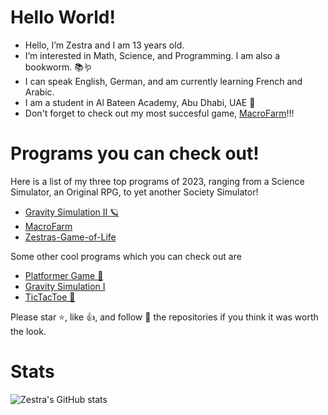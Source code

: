 # Hello World!
 - Hello, I’m Zestra and I am 13 years old.
 - I’m interested in Math, Science, and Programming. I am also a bookworm. 📚🪱
 - I can speak English, German, and am currently learning French and Arabic.
 - I am a student in Al Bateen Academy, Abu Dhabi, UAE 🏫
 - Don't forget to check out my most succesful game, [MacroFarm](https://github.com/zestra/MacroFarm)!!!
 
# Programs you can check out!

Here is a list of my three top programs of 2023, ranging from a Science Simulator, an Original RPG, to yet another Society Simulator!

- [Gravity Simulation II 🪐](https://github.com/zestra/Gravity-Simulation-2)
- [MacroFarm ](https://github.com/zestra/MacroFarm)
- [Zestras-Game-of-Life](https://github.com/zestra/Zestras-Game-of-Life)

Some other cool programs which you can check out are 

 - [Platformer Game 👾](https://github.com/zestra/Zestras-Platformer-Game)
 - [Gravity Simulation I](https://github.com/zestra/Zestras-Gravity-Simulation)
 - [TicTacToe 🎲](https://github.com/zestra/Zestras-TicTacToe)

Please star ⭐️, like 👍, and follow 💛 the repositories if you think it was worth the look.

# Stats
![Zestra's GitHub stats](https://github-readme-stats.vercel.app/api?username=zestra)

